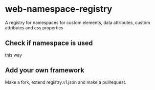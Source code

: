 # web-namespace-registry
A registry for namespaces for custom elements, data attributes, custom attributes and css properties

## Check if namespace is used
this way

## Add your own framework
Make a fork, extend registry.v1.json and make a pullrequest.



